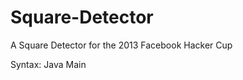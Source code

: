 Square-Detector
===============

A Square Detector for the 2013 Facebook Hacker Cup

Syntax: Java Main <text-file>
